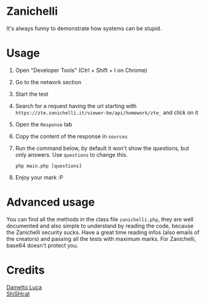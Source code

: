 # Zanichelli

It's always funny to demonstrate how systems can be stupid.

# Usage

1. Open "Developer Tools" (Ctrl + Shift + I on Chrome)
2. Go to the network section
3. Start the test
4. Search for a request having the url starting with `https://zte.zanichelli.it/viewer-be/api/homework/zte_` and click on it
5. Open the `Response` tab
6. Copy the content of the response in `sources`
7. Run the command below, by default it won't show the questions, but only answers. Use `questions` to change this.

       php main.php [questions]
8. Enjoy your mark :P

# Advanced usage

You can find all the methods in the class file `zanichelli.php`, they are well documented and also simple to understand by reading the code, because the Zanichelli security sucks.
Have a great time reading infos (also emails of the creators) and passing all the tests with maximum marks.
For Zanichelli, base64 doesn't protect you.

# Credits

[Dametto Luca](https://damettoluca.com)  
[ShiSHcat](https://shishc.at)
